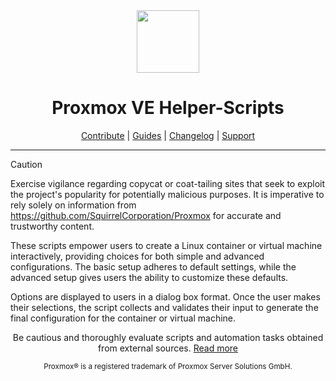 <div align="center">
  <a href="#">
    <img src="https://raw.githubusercontent.com/SquirrelCorporation/Proxmox/main/misc/images/logo.png" height="100px" />
 </a>
</div>
<h1 align="center">Proxmox VE Helper-Scripts</h1>

<p align="center">
  <a href="https://github.com/SquirrelCorporation/Proxmox/blob/main/.github/CONTRIBUTING.md">Contribute</a> |
  <a href="https://github.com/SquirrelCorporation/Proxmox/blob/main/USER_SUBMITTED_GUIDES.md">Guides</a> |
  <a href="https://github.com/SquirrelCorporation/Proxmox/blob/main/CHANGELOG.md">Changelog</a> |
  <a href="https://ko-fi.com/D1D7EP4GF">Support</a>
</p>

---

> [!CAUTION]
Exercise vigilance regarding copycat or coat-tailing sites that seek to exploit the project's popularity for potentially malicious purposes. It is imperative to rely solely on information from https://github.com/SquirrelCorporation/Proxmox for accurate and trustworthy content.

These scripts empower users to create a Linux container or virtual machine interactively, providing choices for both simple and advanced configurations. The basic setup adheres to default settings, while the advanced setup gives users the ability to customize these defaults. 

Options are displayed to users in a dialog box format. Once the user makes their selections, the script collects and validates their input to generate the final configuration for the container or virtual machine.
<p align="center">
Be cautious and thoroughly evaluate scripts and automation tasks obtained from external sources. <a href="https://github.com/tteck/Proxmox/blob/main/CODE-AUDIT.md">Read more</a>
</p>
<sub><div align="center"> Proxmox® is a registered trademark of Proxmox Server Solutions GmbH. </div></sub>
